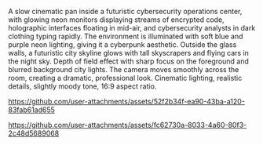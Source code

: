 A slow cinematic pan inside a futuristic cybersecurity operations center, with glowing neon monitors
displaying streams of encrypted code, holographic interfaces floating in mid-air, and cybersecurity
analysts in dark clothing typing rapidly. The environment is illuminated with soft blue and purple neon
lighting, giving it a cyberpunk aesthetic. Outside the glass walls, a futuristic city skyline glows with tall
skyscrapers and flying cars in the night sky. Depth of field effect with sharp focus on the foreground and
blurred background city lights. The camera moves smoothly across the room, creating a dramatic,
professional look. Cinematic lighting, realistic details, slightly moody tone, 16:9 aspect ratio.

https://github.com/user-attachments/assets/52f2b34f-ea90-43ba-a120-83fab61ad655

https://github.com/user-attachments/assets/fc62730a-8033-4a60-80f3-2c48d5689068
